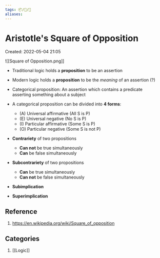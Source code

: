 ```yaml
---
tags: 📦/📝/📃
aliases:
---
```



# Aristotle's Square of Opposition
Created: 2022-05-04 21:05

![[Square of Opposition.png]]

- Traditional logic holds a **proposition** to be an assertion
- Modern logic holds a **proposition** to be the *meaning* of an assertion (?)

- Categorical proposition: An assertion which contains a predicate asserting something about a subject
- A categorical proposition can be divided into **4 forms**:
	- (A) Universal affirmative (All S is P)
	- (E) Universal negative (No S is P)
	- (I) Particular affirmative (Some S is P)
	- (O) Particular negative (Some S is not P)

- **Contrariety** of two propositions
	- **Can not** be true simultaneously  
	- **Can** be false simultaneously
- **Subcontrariety** of two propositions
	- **Can** be true simultaneously
	- **Can not** be false simultaneously
- **Subimplication**
- **Superimplication**

## Reference
1. https://en.wikipedia.org/wiki/Square_of_opposition

## Categories
1. [[Logic]]
